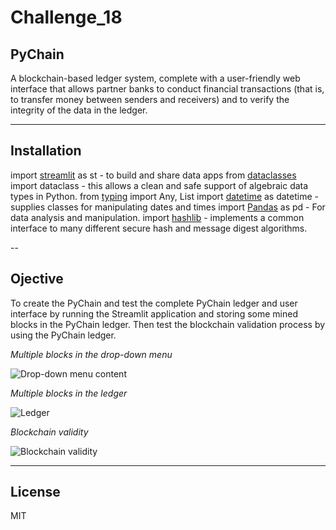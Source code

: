 # Challenge_18

## PyChain
A blockchain-based ledger system, complete with a user-friendly web interface that allows partner banks to conduct financial transactions (that is, to transfer money between senders and receivers) and to verify the integrity of the data in the ledger.

---

## Installation
import [streamlit](https://streamlit.io/) as st - to build and share data apps
from [dataclasses](https://peps.python.org/pep-0622/) import dataclass - this allows a clean and safe support of algebraic data types in Python.
from [typing](https://docs.python.org/3/library/typing.html) import Any, List
import [datetime](https://docs.python.org/3/library/datetime.html) as datetime - supplies classes for manipulating dates and times
import [Pandas](https://pandas.pydata.org/) as pd  - For data analysis and manipulation.
import [hashlib](https://docs.python.org/3/library/hashlib.html) - implements a common interface to many different secure hash and message digest algorithms.

--

## Ojective
To create the PyChain and test the complete PyChain ledger and user interface by running the Streamlit application and storing some mined blocks in the PyChain ledger. Then test the blockchain validation process by using the PyChain ledger.

*Multiple blocks in the drop-down menu*

![Drop-down menu content](https://user-images.githubusercontent.com/101282610/191475847-ff0ee37b-4fc8-4ce3-b922-0c31ac006f14.png)


*Multiple blocks in the ledger*

![Ledger](https://user-images.githubusercontent.com/101282610/191476024-aa73d0f4-2050-42ff-9a6e-113bfb2a503c.png)


*Blockchain validity*

![Blockchain validity](https://user-images.githubusercontent.com/101282610/191476189-9a3e11a2-5341-41e7-b09f-073cc0c39bbf.png)

---

## License
MIT

